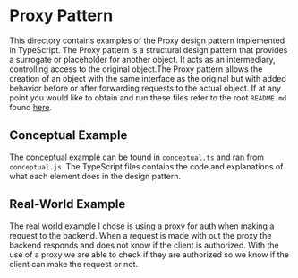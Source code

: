 # Proxy Pattern
This directory contains examples of the Proxy design pattern implemented in TypeScript. The Proxy pattern is a structural design pattern that provides a surrogate or placeholder for another object. It acts as an intermediary, controlling access to the original object.The Proxy pattern allows the creation of an object with the same interface as the original but with added behavior before or after forwarding requests to the actual object. If at any point you would like to obtain and run these files refer to the root `README.md` found [here](../../).

## Conceptual Example
The conceptual example can be found in `conceptual.ts` and ran from `conceptual.js`. The TypeScript files contains the code and explanations of what each element does in the design pattern.

## Real-World Example
The real world example I chose is using a proxy for auth when making a request to the backend. When a request is made with out the proxy the backend responds and does not know if the client is authorized. With the use of a proxy we are able to check if they are authorized so we know if the client can make the request or not.